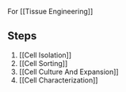 For [[Tissue Engineering]]

## Steps
1. [[Cell Isolation]]
2. [[Cell Sorting]]
3. [[Cell Culture And Expansion]]
4. [[Cell Characterization]]